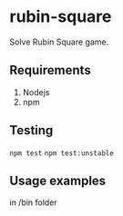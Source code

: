 # rubin-square
Solve Rubin Square game.


## Requirements
1. Nodejs
2. npm

## Testing
`npm test`
`npm test:unstable`

## Usage examples
in /bin folder